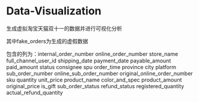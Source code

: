 # Data-Visualization
生成虚拟淘宝天猫双十一的数据并进行可视化分析

其中fake_orders为生成的虚假数据

包含的列为：internal_order_number	online_order_number	store_name	full_channel_user_id	shipping_date	payment_date	payable_amount	paid_amount	status	consignee	spu	order_time	province	city	platform	sub_order_number	online_sub_order_number	original_online_order_number	sku	quantity	unit_price	product_name	color_and_spec	product_amount	original_price	is_gift	sub_order_status	refund_status	registered_quantity	actual_refund_quantity



